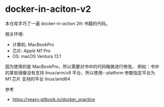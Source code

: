 # docker-in-aciton-v2

本仓库手巧了一遍 docker-in-action 2th 书籍的代码。

相关环境:
- 计算机: MacBookPro 
- 芯片: Apple M1 Pro
- OS: macOS Ventura 13.1

因为使用的是 MacBookPro，所以需要对书中的代码略微进行修改。
例如：书中的某些镜像没有支持 linux/arm/v8 平台，所以使用--platform 参数指定平台为 M1 芯片 支持的平台 linux/amd64

参考
- https://yeasy.gitbook.io/docker_practice
